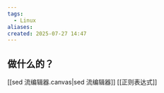 ```yaml
---
tags:
  - Linux
aliases: 
created: 2025-07-27 14:47
---
```

## 做什么的？








[[sed 流编辑器.canvas|sed 流编辑器]]
[[正则表达式]]